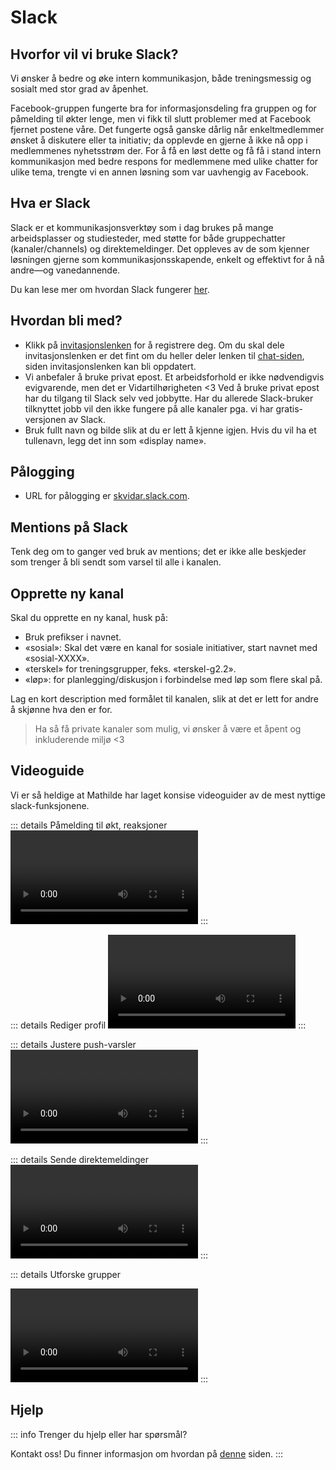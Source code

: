# Slack

## Hvorfor vil vi bruke Slack?

Vi ønsker å bedre og øke intern kommunikasjon, både treningsmessig og sosialt med stor grad av åpenhet.

Facebook-gruppen fungerte bra for informasjonsdeling fra gruppen og for påmelding til økter lenge, men vi fikk til slutt problemer med at Facebook fjernet postene våre. Det fungerte også ganske dårlig når enkeltmedlemmer ønsket å diskutere eller ta initiativ;
da opplevde en gjerne å ikke nå opp i medlemmenes nyhetsstrøm der. For å få en løst dette og få få i stand intern kommunikasjon med bedre respons for medlemmene med ulike chatter for ulike tema, trengte vi en annen løsning
som var uavhengig av Facebook.

## Hva er Slack

Slack er et kommunikasjonsverktøy som i dag brukes på mange arbeidsplasser og studiesteder, med støtte for både gruppechatter (kanaler/channels) og direktemeldinger.
Det oppleves av de som kjenner løsningen gjerne som kommunikasjonsskapende, enkelt og effektivt for å nå andre—og vanedannende.

Du kan lese mer om hvordan Slack fungerer [her](https://websetnet.net/no/what-is-slack-and-how-does-it-work-plus-plenty-of-slack-tips-and-tricks/#:~:text=Hvordan%20fungerer%20Slack%3F).

## Hvordan bli med?

* Klikk på [invitasjonslenken](https://join.slack.com/t/skvidar/shared_invite/zt-28m9b4ukw-nTQblPtl13vl1KzaqP2h9w) for å registrere deg. Om du skal dele invitasjonslenken er det fint om du heller deler lenken til [chat-siden](/diverse/chat), siden invitasjonslenken kan bli oppdatert.
* Vi anbefaler å bruke privat epost. Et arbeidsforhold er ikke nødvendigvis evigvarende, men det er Vidartilhørigheten <3 Ved å bruke privat epost har du tilgang til Slack selv ved jobbytte.
Har du allerede Slack-bruker tilknyttet jobb vil den ikke fungere på alle kanaler pga. vi har gratis-versjonen av Slack.
* Bruk fullt navn og bilde slik at du er lett å kjenne igjen. Hvis du vil ha et tullenavn, legg det inn som «display name».

## Pålogging

* URL for pålogging er [skvidar.slack.com](https://skvidar.slack.com/).

## Mentions på Slack

Tenk deg om to ganger ved bruk av mentions; det er ikke alle beskjeder som trenger å bli sendt som varsel til alle i kanalen.

## Opprette ny kanal

Skal du opprette en ny kanal, husk på:

* Bruk prefikser i navnet.
* «sosial»: Skal det være en kanal for sosiale initiativer, start navnet med «sosial-XXXX».
* «terskel» for treningsgrupper, feks. «terskel-g2.2».
* «løp»: for planlegging/diskusjon i forbindelse med løp som flere skal på.

Lag en kort description med formålet til kanalen, slik at det er lett for andre å skjønne hva den er for.

>Ha så få private kanaler som mulig, vi ønsker å være et åpent og inkluderende miljø <3

## Videoguide

Vi er så heldige at Mathilde har laget konsise videoguider av de mest nyttige slack-funksjonene.

::: details Påmelding  til økt, reaksjoner
<video controls>
  <source src="/ressurser/chat/slack_oktpaamelding.mp4" type="video/mp4">
  Your browser does not support the video tag.
</video>
:::

::: details Rediger profil
<video controls>
  <source src="/ressurser/chat/slack_profil.mp4" type="video/mp4">
  Your browser does not support the video tag.
</video>
:::

::: details Justere push-varsler
<video controls>
  <source src="/ressurser/chat/slack_notifications.mp4" type="video/mp4">
  Your browser does not support the video tag.
</video>
:::

::: details Sende direktemeldinger
<video controls>
  <source src="/ressurser/chat/slack_direct_message.mp4" type="video/mp4">
  Your browser does not support the video tag.
</video>
:::

::: details Utforske grupper

<video controls>
  <source src="/ressurser/chat/slack_direct_message.mp4" type="video/mp4">
  Your browser does not support the video tag.
</video>
:::



## Hjelp
::: info Trenger du hjelp eller har spørsmål?

Kontakt oss! Du finner informasjon om hvordan på [denne](/diverse/kontakt#sp%C3%B8rsmal-eller-hjelp-med-slack-chat) siden.
:::